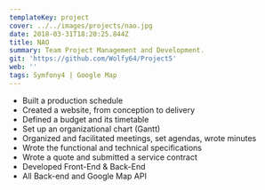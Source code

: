 ```yaml
---
templateKey: project
cover: ../../images/projects/nao.jpg
date: 2018-03-31T18:20:25.844Z
title: NAO
summary: Team Project Management and Development.
git: 'https://github.com/Wolfy64/Project5'
web: ''
tags: Symfony4 | Google Map
---
```


- Built a production schedule
- Created a website, from conception to delivery
- Defined a budget and its timetable
- Set up an organizational chart (Gantt)
- Organized and facilitated meetings, set agendas, wrote minutes
- Wrote the functional and technical specifications
- Wrote a quote and submitted a service contract
- Developed Front-End & Back-End
- All Back-end and Google Map API
